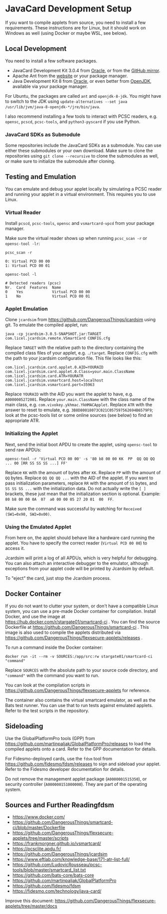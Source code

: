 # JavaCard Development Setup

If you want to compile applets from source, you need to install a few requirements. These instructions are for Linux, but it should work on Windows as well (using Docker or maybe WSL, see below).

## Local Development

You need to install a few software packages.

- JavaCard Development Kit 3.0.4 from [Oracle](https://www.oracle.com/java/technologies/javacard-downloads.html), or from the [GitHub mirror](https://github.com/martinpaljak/oracle_javacard_sdks).
- Apache Ant from the [website](https://ant.apache.org/) or your package manager.
- Java Development Kit 8 from [Oracle](https://www.oracle.com/de/java/technologies/javase/javase8u211-later-archive-downloads.html), or even better from [OpenJDK](https://openjdk.org/), available via your package manager.

For Ubuntu, the packages are called `ant` and `openjdk-8-jdk`. You might have to switch to the JDK using `update-alternatives --set java /usr/lib/jvm/java-8-openjdk-*/jre/bin/java`.

I also recommend installing a few tools to interact with PCSC readers, e.g. `opensc`, `pcscd`, `pcsc-tools`, and `python3-pyscard` if you use Python.

### JavaCard SDKs as Submodule

Some repositories include the JavaCard SDKs as a submodule. You can use either these submodules or your own download. Make sure to clone the repositories using `git clone --recursive` to clone the submodules as well, or make sure to initialize the submodule after cloning.

## Testing and Emulation

You can emulate and debug your applet locally by simulating a PCSC reader and running your applet in a virtual environment. This requires you to use Linux.

### Virtual Reader

Install `pcscd`, `pcsc-tools`, `opensc` and `vsmartcard-vpcd` from your package manager.

Make sure the virtual reader shows up when running `pcsc_scan -r` or `opensc-tool -lr`:

```
pcsc_scan -r

0: Virtual PCD 00 00
1: Virtual PCD 00 01
```

```
opensc-tool -l

# Detected readers (pcsc)
Nr.  Card  Features  Name
0    Yes             Virtual PCD 00 00
1    No              Virtual PCD 00 01
```

### Applet Emulation

Clone `jcardsim` from https://github.com/DangerousThings/jcardsim using git. To emulate the compiled applet, run:

```
java -cp jcardsim-3.0.5-SNAPSHOT.jar:TARGET com.licel.jcardsim.remote.VSmartCard CONFIG.cfg
```

Replace `TARGET` with the relative path to the directory containing the compiled class files of your applet, e.g. `./target`. Replace `CONFIG.cfg` with the path to your jcardsim configuration file. This file looks like this:

```
com.licel.jcardsim.card.applet.0.AID=YOURAID
com.licel.jcardsim.card.applet.0.Class=your.main.ClassName
com.licel.jcardsim.card.ATR=YOURATR
com.licel.jcardsim.vsmartcard.host=localhost
com.licel.jcardsim.vsmartcard.port=35963
```

Replace `YOURAID` with the AID you want the applet to have, e.g. `A0000005272001`. Replace `your.main.ClassName` with the class name of the main class, e.g. `com.vivokey.ykhmac.YkHMACApplet`. Replace `ATR` with the answer to reset to emulate, e.g. `3B8D80018073C021C057597562694B6579F9`; look at the pcsc-tools list or some online sources (see below) to find an appropriate ATR.

### Initializing the Applet

Next, send the initial boot APDU to create the applet, using `opensc-tool` to send raw APDUs:

```
opensc-tool -r 'Virtual PCD 00 00' -s '80 b8 00 00 KK  PP  QQ QQ QQ ... 00 [RR SS SS SS ...] FF'
```

Replace `KK` with the amount of bytes after `KK`. Replace `PP` with the amount of `QQ` bytes. Replace `QQ QQ QQ ...` with the AID of the applet. If you want to pass initialization parameters, replace `RR` with the amount of `SS` bytes, and `SS SS SS ...` with the initialization data. Do not actually write the `[ ]` brackets, these just mean that the initialization section is optional. Example: `80 b8 00 00 0A  07  a0 00 00 05 27 20 01  00  FF`.

Make sure the command was successful by watching for `Received (SW1=0x90, SW2=0x00)`.

### Using the Emulated Applet

From here on, the applet should behave like a hardware card running the applet. You have to specify the correct reader (`Virtual PCD 00 00`) to access it.

Jcardsim will print a log of all APDUs, which is very helpful for debugging. You can also attach an interactive debugger to the emulator, although exceptions from your applet code will be printed by Jcardsim by default.

To "eject" the card, just stop the Jcardsim process.

## Docker Container

If you do not want to clutter your system, or don't have a compatible Linux system, you can use a pre-made Docker container for compilation. Install Docker, and use the image at https://hub.docker.com/r/stargate01/smartcard-ci . You can find the source Dockerfile at https://github.com/DangerousThings/smartcard-ci . This image is also used to compile the applets distributed via https://github.com/DangerousThings/flexsecure-applets/releases .

To run a command inside the Docker container:

```
docker run -it --rm -v SOURCES:/app/src:rw stargate01/smartcard-ci "command"
```

Replace `SOURCES` with the absolute path to your source code directory, and `"command"` with the command you want to run.

You can look at the compilation scripts in https://github.com/DangerousThings/flexsecure-applets for reference.

The container also contains the virtual smartcard emulator, as well as the Bats test runner. You can use that to run tests against emulated applets. Refer to the test scripts in the repository.

## Sideloading

Use the GlobalPlatformPro tools (GPP) from https://github.com/martinpaljak/GlobalPlatformPro/releases to load the compiled applets onto a card. Refer to the GPP documentation for details.

For Fidesmo-deployed cards, use the `fdsm` tool from https://github.com/fidesmo/fdsm/releases to sign and sideload your applet. Refer to the Fidesmo developer documentation for details.

Do not remove the management applet package (`A0000001515350`), or security controller (`A000000151000000`). They are part of the operating system.

## Sources and Further Readingfdsm

- https://www.docker.com/
- https://github.com/DangerousThings/smartcard-ci/blob/master/Dockerfile
- https://github.com/DangerousThings/flexsecure-applets/tree/master/scripts
- https://frankmorgner.github.io/vsmartcard/
- https://pcsclite.apdu.fr/
- https://github.com/DangerousThings/jcardsim
- https://www.eftlab.com/knowledge-base/171-atr-list-full/
- https://github.com/LudovicRousseau/pcsc-tools/blob/master/smartcard_list.txt
- https://github.com/bats-core/bats-core
- https://github.com/martinpaljak/GlobalPlatformPro
- https://github.com/fidesmo/fdsm
- https://fidesmo.com/technology/java-card/

Improve this document: https://github.com/DangerousThings/flexsecure-applets/tree/master/docs